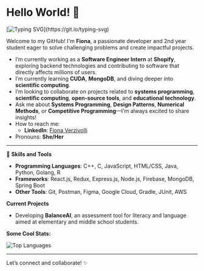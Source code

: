 # Hello World! 👋

[![Typing SVG](https://readme-typing-svg.herokuapp.com?lines=Hi,+I'm+Fiona+!;I'm+a+Developer!;I+love+coding+and+learning!)](https://git.io/typing-svg)

Welcome to my GitHub! I'm **Fiona**, a passionate developer and 2nd year student eager to solve challenging problems and create impactful projects.
- I’m currently working as a **Software Engineer Intern** at **Shopify**, exploring backend technologies and contributing to software that directly affects millions of users.  
- I’m currently learning **CUDA**, **MongoDB**, and diving deeper into **scientific computing**.  
- I’m looking to collaborate on projects related to **systems programming**, **scientific computing**, **open-source tools**, and **educational technology**.  
- Ask me about **Systems Programming**, **Design Patterns**, **Numerical Methods**, or **Competitive Programming**—I'm always excited to share insights!  
- How to reach me:  
  - **LinkedIn**: [Fiona Verzivolli](https://www.linkedin.com/in/fiona-verzivolli)  
- Pronouns: **She/Her**  
---

🔨 **Skills and Tools**  
- **Programming Languages**: C++, C, JavaScript, HTML/CSS, Java, Python, Golang, R
- **Frameworks**: React.js, Redux, Express.js, Node.js, Firebase, MongoDB, Spring Boot  
- **Other Tools**: Git, Postman, Figma, Google Cloud, Gradle, JUnit, AWS

**Current Projects**  
- Developing **BalanceAI**, an assessment tool for literacy and language aimed at elementary and middle school students.

**Some Cool Stats:**

![Top Languages](https://github-readme-stats.vercel.app/api/top-langs/?username=FionaVerzivolli&layout=compact&theme=radical)

---
Let’s connect and collaborate! ✨

